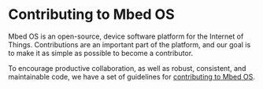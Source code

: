 # Contributing to Mbed OS

Mbed OS is an open-source, device software platform for the Internet of Things. Contributions are an important part of the platform, and our goal is to make it as simple as possible to become a contributor.

To encourage productive collaboration, as well as robust, consistent, and maintainable code, we have a set of guidelines for [contributing to Mbed OS](https://os.mbed.com/docs/latest/reference/contributing.html).
